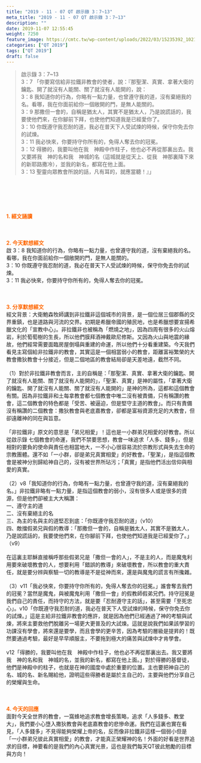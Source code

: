 ```yaml
---
title: "2019 - 11 - 07 QT 啟示錄 3：7~13"
meta_title: "2019 - 11 - 07 QT 啟示錄 3：7~13"
description: ""
date: 2019-11-07 12:55:45
weight: 7250
feature_image: https://cmtc.tw/wp-content/uploads/2022/03/15235392_10211799862337740_180693556567566654_o-1.webp
categories: ["QT 2019"]
tags: ["QT 2019"]
draft: false
---
```


<blockquote>啟示錄 3：7~13<br />
3：7 「你要寫信給非拉鐵非教會的使者，說：『那聖潔、真實、拿著大衛的鑰匙、開了就沒有人能關、關了就沒有人能開的，說：<br />
3：8 我知道你的行為，你略有一點力量，也曾遵守我的道，沒有棄絕我的名。看哪，我在你面前給你一個敞開的門，是無人能關的。<br />
3：9 那撒但一會的，自稱是猶太人，其實不是猶太人，乃是說謊話的，我要使他們來，在你腳前下拜，也使他們知道我是已經愛你了。<br />
3：10 你既遵守我忍耐的道，我必在普天下人受試煉的時候，保守你免去你的試煉。<br />
3：11 我必快來，你要持守你所有的，免得人奪去你的冠冕。<br />
3：12 得勝的，我要叫他在我　神殿中作柱子，他也必不再從那裏出去。我又要將我　神的名和我　神城的名（這城就是從天上、從我　神那裏降下來的新耶路撒冷），並我的新名，都寫在他上面。<br />
3：13 聖靈向眾教會所說的話，凡有耳的，就應當聽！』」</blockquote><br />
&nbsp;<br />
<br />
&nbsp;<br />
<br />
<span style="color: #ff6600;"><strong>1. </strong><strong>經文誦讀</strong></span><br />
<br />
<span style="color: #ff6600;"><strong> </strong></span><br />
<br />
<span style="color: #ff6600;"><strong>2. 今天默想</strong><strong>經文<br />
</strong></span>啟 3：8 我知道你的行為，你略有一點力量，也曾遵守我的道，沒有棄絕我的名。看哪，我在你面前給你一個敞開的門，是無人能關的。<br />
3：10 你既遵守我忍耐的道，我必在普天下人受試煉的時候，保守你免去你的試煉。<br />
3：11 我必快來，你要持守你所有的，免得人奪去你的冠冕。<br />
<br />
&nbsp;<br />
<br />
<span style="color: #ff6600;"><strong>3. 分享默想經文<br />
</strong></span>經文背景：大衛鮑森牧師講到非拉鐵非這個城市的背景，是一個位居三個郡縣的交界重鎮，也是道路與河流的交界。初期是希臘帝國的殖民地，也是希臘想要宣揚希臘文化的「宣教中心」。非拉鐵非也被稱為「燃燒之地」，因為四周有很多的火山熔岩，利於萄萄樹的生長，所以他們膜拜酒神戴歐尼修斯。又因為火山與地震的緣故，他們經常需要面臨房屋倒塌與重建的命運，所以他們十分看重建築。今天我們看見主寫個給非拉鐵非的教會，其實這是一個相當弱小的教會，距離富裕繁榮的大教會撒狄教會十分接近，但是二個地區的教會結局卻是天差地遠，截然不同。<br />
<br />
（1）對於非拉鐵非教會而言，主的自稱是：「那聖潔、真實、拿著大衛的鑰匙、開了就沒有人能關、關了就沒有人能開的」，「聖潔、真實」是神的屬性，「拿著大衛的鑰匙、開了就沒有人能關、關了就沒有人能開的」是神的所為，這都和這個教會有關。因為非拉鐵非和土每拿教會都七個教會中唯二沒有被責備，只有稱讚的教會，這二個教會的特色都是「受苦、被逼迫，但是堅守主道的教會」。而只有責備沒有稱讚的二個教會：撒狄教會與老底嘉教會，卻都是富裕資源充足的大教會，但卻遠離神的同在與旨意。<br />
<br />
「非拉鐵非」原文的意思是「弟兄相愛」！這也是一小群弟兄相愛的好教會。所以從啟示錄 七個教會的命運，我們不禁要思想，教會一味追求「人多、錢多」，但是相對的要負的使命與責任也相當地大，一不小心很容易流於宗教形式與失去生命的宗教團體。還不如「一小群，卻是弟兄真實相愛」的好教會。「聖潔」，是指這個教會是被神分別歸給神自己的，沒有被世界所玷污；「真實」是指他們活出信仰與相愛的真實。<br />
<br />
（2）v8「我知道你的行為，你略有一點力量，也曾遵守我的道，沒有棄絕我的名。」非拉鐵非略有一點力量，是指這個教會的弱小，沒有很多人或是很多的資源，但是他們卻被主大大稱讚：<br />
一、遵守主的道<br />
二、沒有棄絕主的名<br />
三、為主的名與主的道堅忍到底：「你既遵守我忍耐的道」（v10）<br />
四、敵擋假弟兄與假的教導：「那撒但一會的，自稱是猶太人，其實不是猶太人，乃是說謊話的，我要使他們來，在你腳前下拜，也使他們知道我是已經愛你了。」（v9）<br />
<br />
在這裏主耶穌直接稱呼那些假弟兄是「撒但一會的人」，不是主的人，而是魔鬼利用要來破壞教會的人，想要利用「錯誤的教導」來破壞教會，所以教會的重大責任，就是要分辨與察驗一切的教導是不是從神而來，還是與魔鬼的謊言有所攙雜。<br />
<br />
（3）v11「我必快來，你要持守你所有的，免得人奪去你的冠冕。」誰會奪去我們的冠冕？當然是魔鬼，與被魔鬼利用「撒但一會」的假教師假弟兄們。持守冠冕是我們自己的責任，而持守的方法，就是要「忍耐遵守主的話」，甚至需要「至死忠心」。v10「你既遵守我忍耐的道，我必在普天下人受試煉的時候，保守你免去你的試煉。」這是主給非拉鐵非教會的應許，就是因為他們已經通過了神的考驗與試煉，將來主要救他們脫離另一場更大更普及的大試煉。這就是說我們如果該學習的功課沒有學會，將來還是要學，而且會學的更辛苦，因為考驗的層級是提昇的！既然要通過考驗，最好是早早順服主，不要拖到極大的痛苦與試煉中才肯學會。<br />
<br />
v12「得勝的，我要叫他在我　神殿中作柱子，他也必不再從那裏出去。我又要將我　神的名和我　神城的名，並我的新名，都寫在他上面。」對於得勝的基督徒，他們是神殿中的柱子，也就是在神的國度中處於重要的位置。主也要把神自己的名、城的名、新名賜給他，證明這些得勝者是屬於主自己的，主要與他們分享自己的榮耀與生命。<br />
<br />
&nbsp;<br />
<br />
<span style="color: #ff6600;"><strong>4. 今天的回應<br />
</strong></span>面對今天全世界的教會，一窩蜂地追求教會增長策略，追求「人多錢多、教堂大」，我們要小心墮入撒狄教會與老底嘉教會的悲慘命運。我們在這裏也實在看見，「人多錢多」不見得能夠榮耀上帝的名，反而像非拉鐵非這樣一個弱小但是「一小群弟兄彼此真實相愛」的教會，才能真正榮耀神的名！外面的好看是世界追求的目標，神要看的是我們的內心真實光景，這也是我們每天QT彼此勉勵的目標與方向！<br />
<br />
&nbsp;
        
